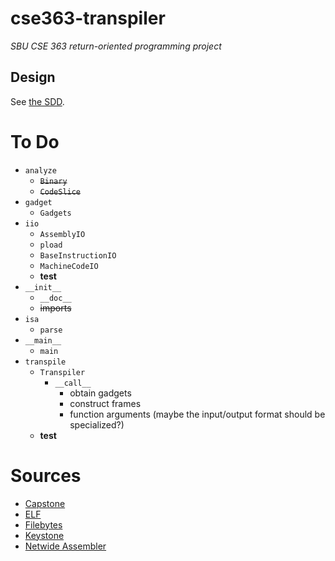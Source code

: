 # cse363-transpiler
*SBU CSE 363 return-oriented programming project*

## Design
See [the SDD](SDD.md).

# To Do
- `analyze`
	- ~~`Binary`~~
	- ~~`CodeSlice`~~
- `gadget`
	- `Gadgets`
- `iio`
	- `AssemblyIO`
	- `pload`
	- `BaseInstructionIO`
	- `MachineCodeIO`
	- **test**
- `__init__`
	- `__doc__`
	- ~~imports~~
- `isa`
	- `parse`
- `__main__`
	- `main`
- `transpile`
	- `Transpiler`
		- `__call__`
			- obtain gadgets
			- construct frames
			- function arguments (maybe the input/output format
				should be specialized?)
	- **test**

# Sources
- [Capstone](https://www.capstone-engine.org)
- [ELF](https://wiki.osdev.org/ELF)
- [Filebytes]()
- [Keystone](https://keystone-engine.org)
- [Netwide Assembler]()

